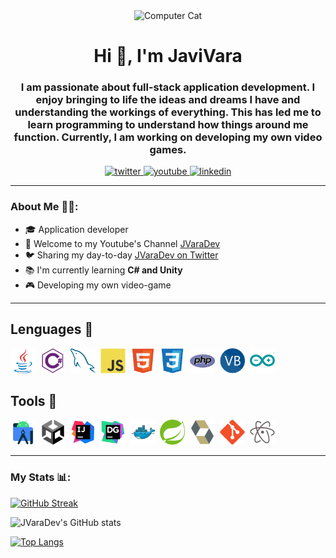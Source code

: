 <div id="header" align="center">
    <img src="https://i.giphy.com/VbnUQpnihPSIgIXuZv.webp" alt="Computer Cat" height="200"/>
    <h1 align="center">Hi 👋, I'm JaviVara</h1>
    <h3 align="center">I am passionate about full-stack application development. 
        I enjoy bringing to life the ideas and dreams I have and understanding the workings of everything. 
        This has led me to learn programming to understand how things around me function. 
        Currently, I am working on developing my own video games.</h3>
</div>

<div id="social" align="center">
    <a id="twitterIcon" href="https://x.com/jvaradev?t=foWxoyaOgrAqUdhF9e14tg&s=09">
        <img src="https://img.shields.io/twitter/url?url=https%3A%2F%2Fx.com%2Fjvaradev%3Ft%3DfoWxoyaOgrAqUdhF9e14tg%26s%3D09&style=social&logo=twitter&label=twitter&labelColor=blue&color=grey" alt="twitter">
    </a>
    <a id="youtubeIcon" href="https://www.youtube.com/channel/UCuqaTWVeYo-YIN6rwL79qLA">
        <img src="https://img.shields.io/youtube/channel/subscribers/UCuqaTWVeYo-YIN6rwL79qLA?style=social&logo=youtube" alt="youtube">
    </a>
    <a id="linkedinIcon" href="https://www.linkedin.com/in/javier-vara-selgas-3516b1278/">
        <img src="https://content.linkedin.com/content/dam/brand/site/img/logo/do/do-approved-assets.png" alt="linkedin" height="20">
    </a>
</div>

---

### About Me 👨‍💻:
- 🎓 Application developer
- :movie_camera: Welcome to my Youtube's Channel [JVaraDev](https://www.youtube.com/channel/UCuqaTWVeYo-YIN6rwL79qLA)
- :bird: Sharing my day-to-day [JVaraDev on Twitter](https://x.com/jvaradev?t=foWxoyaOgrAqUdhF9e14tg&s=09)
- :books: I'm currently learning **C# and Unity**
- :video_game: Developing my own video-game

---

<div id="lenguages" align="left">
    <h2>Lenguages 📔</h2>
   <img src="https://github.com/devicons/devicon/blob/master/icons/java/java-original.svg" title="Java" 
    alt="Java" width="40" height="40">&nbsp;
    <img src="https://github.com/devicons/devicon/blob/master/icons/csharp/csharp-line.svg" title="C#" 
    alt="Arduino" width="40" height="40">&nbsp;
    <img src="https://github.com/devicons/devicon/blob/master/icons/mysql/mysql-original.svg" title="MySql" 
    alt="MySql" width="40" height="40">&nbsp;
    <img src="https://github.com/devicons/devicon/blob/master/icons/javascript/javascript-original.svg" title="JavaScript" 
    alt="JavaScript" width="40" height="40">&nbsp;
    <img src="https://github.com/devicons/devicon/blob/master/icons/html5/html5-original.svg" title="HTML5" 
    alt="HTML5" width="40" height="40">&nbsp;
    <img src="https://github.com/devicons/devicon/blob/master/icons/css3/css3-original.svg" title="CSS" 
    alt="CSS" width="40" height="40">&nbsp;
    <img src="https://github.com/devicons/devicon/blob/master/icons/php/php-original.svg" title="PHP" 
    alt="PHP" width="40" height="40">&nbsp;
    <img src="https://github.com/devicons/devicon/blob/master/icons/visualbasic/visualbasic-original.svg" title="VisualBasic" 
    alt="VisualBasic" width="40" height="40">&nbsp;
    <img src="https://github.com/devicons/devicon/blob/master/icons/arduino/arduino-original.svg" title="Arduino" 
    alt="Arduino" width="40" height="40">&nbsp;
</div>
<div id="Tools" align="left">
    <h2>Tools 🔧</h2>
    <img src="https://github.com/devicons/devicon/blob/master/icons/androidstudio/androidstudio-original.svg" title="AndroidStudio" 
    alt="Android" width="40" height="40">&nbsp;
    <img src="https://github.com/devicons/devicon/blob/master/icons/unity/unity-original.svg" title="Unity" 
    alt="Android" width="40" height="40">&nbsp;
    <img src="https://github.com/devicons/devicon/blob/master/icons/intellij/intellij-original.svg" title="Intellij" 
    alt="Intellij" width="40" height="40">&nbsp;
    <img src="https://github.com/devicons/devicon/blob/master/icons/datagrip/datagrip-original.svg" title="DataGrip" 
    alt="DataGrip" width="40" height="40">&nbsp;
    <img src="https://github.com/devicons/devicon/blob/master/icons/docker/docker-original.svg" title="Docker" 
    alt="Docker" width="40" height="40">&nbsp;
    <img src="https://github.com/devicons/devicon/blob/master/icons/spring/spring-original.svg" title="Spring" 
    alt="Spring" width="40" height="40">&nbsp;
    <img src="https://github.com/devicons/devicon/blob/master/icons/hibernate/hibernate-original.svg" title="Hibernate" 
    alt="Hibernate" width="40" height="40">&nbsp;
    <img src="https://github.com/devicons/devicon/blob/master/icons/git/git-original.svg" title="Git" 
    alt="Git" width="40" height="40">&nbsp;
    <img src="https://github.com/devicons/devicon/blob/master/icons/atom/atom-original.svg" title="Atom" 
    alt="Atom" width="40" height="40">&nbsp;
</div>

---

### My Stats :bar_chart::
[![GitHub Streak](http://github-readme-streak-stats.herokuapp.com/?user=jvaradev&theme=dark&hide_border=true)](https://git.io/streak-stats)

![JVaraDev's GitHub stats](https://github-readme-stats.vercel.app/api?username=jvaradev&show_icons=true&theme=tokyonight)

[![Top Langs](https://github-readme-stats.vercel.app/api/top-langs/?username=jvaradev)](https://github.com/anuraghazra/github-readme-stats)

